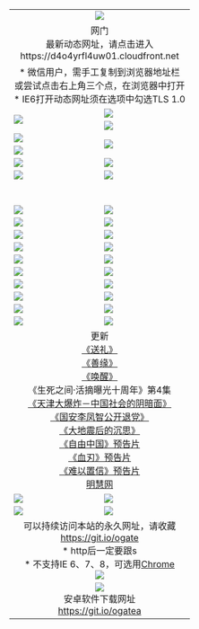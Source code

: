 ﻿<table>
  <tr></tr>
  <tr><td colspan=2 align=center><img src="https://cloud.githubusercontent.com/assets/11880933/13434984/f430fae2-e012-11e5-814f-c2df1e82b247.jpg" /></td></tr>
  <tr><td colspan=2 align=center>网门<br>最新动态网址，请点击进入
<br>https://d4o4yrfl4uw01.cloudfront.net
    </td>
  </tr>
  <tr>
    <td colspan=2 align=center>* 微信用户，需手工复制到浏览器地址栏<br>或尝试点击右上角三个点，在浏览器中打开
    <br>* IE6打开动态网址须在选项中勾选TLS 1.0</td>
  </tr>
  <tr>
    <td rowspan=2><a href="https://d4o4yrfl4uw01.cloudfront.net/ogUP.aspx?name=11DKC.mp4&list=11DKC" target="_blank"><img src="https://d4o4yrfl4uw01.cloudfront.net/Up/11DKC1.jpg" /></a></td> 
    <td><div><a href="https://d4o4yrfl4uw01.cloudfront.net/ogUP.aspx?name=LRWS.mp4&list=LRWS" target="_blank"><img src="https://d4o4yrfl4uw01.cloudfront.net/Up/LRWS.jpg" /></a></td>
   </tr>
  <tr>
    <td><a href="https://d4o4yrfl4uw01.cloudfront.net/ogNiceVedio.aspx" target="_blank"><img src="https://d4o4yrfl4uw01.cloudfront.net/Up/11TGKDY.jpg" /></a></td>
  </tr>
  <tr>
    <td><a href="https://d4o4yrfl4uw01.cloudfront.net/ogUP.aspx?name=JQR.mp4&count=2" target="_blank"><img src="https://d4o4yrfl4uw01.cloudfront.net/Up/JQR.jpg" /></a></td>   
    <td rowspan=2><a href="https://d4o4yrfl4uw01.cloudfront.net/ogUP.aspx?name=JP.mp4&count=9" target="_blank"><img src="https://d4o4yrfl4uw01.cloudfront.net/Up/JP.jpg" /></td>
  </tr>
  <tr>
    <td><a href="https://d4o4yrfl4uw01.cloudfront.net/ogUP.aspx?name=WH.mp4" target="_blank"><img src="https://d4o4yrfl4uw01.cloudfront.net/Up/WH.jpg" /></a></td>
  </tr>
  <tr>
    <td><a href="https://d4o4yrfl4uw01.cloudfront.net/ogUP.aspx?name=SSZJ.mp4&list=SSZJ" target="_blank"><img src="https://d4o4yrfl4uw01.cloudfront.net/Up/SSZJ.jpg" /></a></td>
    <td><a href="https://d4o4yrfl4uw01.cloudfront.net/ogUP.aspx?name=1XQK.mp4&count=13" target="_blank"><img src="https://d4o4yrfl4uw01.cloudfront.net/Up/1XQK.jpg" /></a</td>
  </tr>
  <tr>
    <td><a href="https://d4o4yrfl4uw01.cloudfront.net/ogUP.aspx?name=ZY.mp4&count=2015|16" target="_blank"><img src="https://d4o4yrfl4uw01.cloudfront.net/Up/ZY.jpg" /></a</td>
    <td><a href="https://d4o4yrfl4uw01.cloudfront.net/ogUP.aspx?name=XTFY.mp4&count=B|2,A|24" target="_blank"><img src="https://d4o4yrfl4uw01.cloudfront.net/Up/XTFY.jpg" /></a></td>
  </tr>
  <tr height="40">
  </tr>
  <tr>
    <td><a href="https://d4o4yrfl4uw01.cloudfront.net/ogUP.aspx?name=4SQQ.mp4&list=4SQQ" target="_blank"><img src="https://d4o4yrfl4uw01.cloudfront.net/Up/4SQQ0.jpg"/></a></td>
    <td><a href="https://d4o4yrfl4uw01.cloudfront.net/ogUP.aspx?name=4SHQ.mp4&list=4SHQ" target="_blank"><img src="https://d4o4yrfl4uw01.cloudfront.net/Up/4SHQ0.jpg"/></a></td>
  </tr>
  <tr>
    <td><a href="https://d4o4yrfl4uw01.cloudfront.net/ogUP.aspx?name=4SZG.mp4&list=4SZG" target="_blank"><img src="https://d4o4yrfl4uw01.cloudfront.net/Up/4SZG0.jpg"/></a></td>
    <td><a href="https://d4o4yrfl4uw01.cloudfront.net/ogUP.aspx?name=4SDJ.mp4&list=4SDJ" target="_blank"><img src="https://d4o4yrfl4uw01.cloudfront.net/Up/4SDJ0.jpg"/></a></td>
  </tr>
  <tr>
    <td><a href="https://d4o4yrfl4uw01.cloudfront.net/ogUP.aspx?name=4SGX.mp4&list=4SGX" target="_blank"><img src="https://d4o4yrfl4uw01.cloudfront.net/Up/4SGX0.jpg"/></a></td>
    <td><a href="https://d4o4yrfl4uw01.cloudfront.net/ogUP.aspx?name=4SHD.mp4&list=4SHD" target="_blank"><img src="https://d4o4yrfl4uw01.cloudfront.net/Up/4SHD0.jpg"/></a></td>
  </tr>
  <tr>
    <td><a href="https://d4o4yrfl4uw01.cloudfront.net/ogUP.aspx?name=4CTX.mp4&list=4CTX" target="_blank"><img src="https://d4o4yrfl4uw01.cloudfront.net/Up/4CTX0.jpg"/></a></td>
    <td><a href="https://d4o4yrfl4uw01.cloudfront.net/ogUP.aspx?name=4CWZ.mp4&list=4CWZ" target="_blank"><img src="https://d4o4yrfl4uw01.cloudfront.net/Up/4CWZ0.jpg"/></a></td>
  </tr>
  <tr>
    <td><a href="https://d4o4yrfl4uw01.cloudfront.net/onUP.aspx?name=https://d25hxnyejux8es.cloudfront.net/" target="_blank"><img src="https://d4o4yrfl4uw01.cloudfront.net/Up/0DTW.jpg"/></a></td>
    <td><a href="https://d4o4yrfl4uw01.cloudfront.net/onUP.aspx?name=https://d240ns8up8earz.cloudfront.net/acenter/" target="_blank"><img src="https://d4o4yrfl4uw01.cloudfront.net/Up/0TDW.jpg" /></a></td>
  </tr>
  <tr>
    <td><a href="https://d4o4yrfl4uw01.cloudfront.net/onUP.aspx?name=https://d4508d6vomz2p.cloudfront.net/gb/nsc413.htm" target="_blank"><img src="https://d4o4yrfl4uw01.cloudfront.net/Up/0DJY.jpg" /></a></td>
    <td><a href="https://d4o4yrfl4uw01.cloudfront.net/onUP.aspx?name=https://d3bxwq7vzudb5l.cloudfront.net/xtr/gb/prog204.html" target="_blank"><img src="https://d4o4yrfl4uw01.cloudfront.net/Up/0XTR.jpg" /></a></td>
  </tr>
  <tr>
    <td><a href="https://d4o4yrfl4uw01.cloudfront.net/onUP.aspx?name=https://d3aj00iefsmfgc.cloudfront.net/" target="_blank"><img src="https://d4o4yrfl4uw01.cloudfront.net/Up/0MHW.jpg" /></a></td>
    <td><a href="https://d4o4yrfl4uw01.cloudfront.net/onUP.aspx?name=https://d1sbg9daat0zu5.cloudfront.net/" target="_blank"><img src="https://d4o4yrfl4uw01.cloudfront.net/Up/0ZJW.jpg" /></a></td>
  </tr>
  <tr>
    <td><a href="https://d4o4yrfl4uw01.cloudfront.net/ogUP.aspx?name=0FG.zip" target="_blank"><img src="https://d4o4yrfl4uw01.cloudfront.net/Up/0FG.jpg" /></a></td>
    <td><a href="https://d4o4yrfl4uw01.cloudfront.net/ogUP.aspx?name=0FGA.apk" target="_blank"><img src="https://d4o4yrfl4uw01.cloudfront.net/Up/0FGA.jpg" /></a></td>
  </tr>
  <tr>
    <td><a href="https://d4o4yrfl4uw01.cloudfront.net/ogUP.aspx?name=0U.zip" target="_blank"><img src="https://d4o4yrfl4uw01.cloudfront.net/Up/0U.jpg" /></a></td>
    <td><a href="https://d4o4yrfl4uw01.cloudfront.net/ogUP.aspx?name=0UA.apk" target="_blank"><img src="https://d4o4yrfl4uw01.cloudfront.net/Up/0UA.jpg" /></a></td>
  </tr>
  <tr>
    <td><a href="https://d4o4yrfl4uw01.cloudfront.net/ogUP.aspx?name=0iPPOTV.zip" target="_blank"><img src="https://d4o4yrfl4uw01.cloudfront.net/Up/0iPPOTV.jpg" /></a></td>
    <td><a href="https://d4o4yrfl4uw01.cloudfront.net/ogUP.aspx?name=0iNTD.apk" target="_blank"><img src="https://d4o4yrfl4uw01.cloudfront.net/Up/0iNTD.jpg" /></a></td>
  </tr>
  <tr>
    <td colspan=2 align=center>更新<br>
      <a href="https://d4o4yrfl4uw01.cloudfront.net/ogUP.aspx?name=4ESL.mp4" target="_blank">《送礼》</a><br>
      <a href="https://d4o4yrfl4uw01.cloudfront.net/ogUP.aspx?name=4ESY.mp4" target="_blank">《善缘》</a><br>
      <a href="https://d4o4yrfl4uw01.cloudfront.net/ogUP.aspx?name=4EHX.mp4" target="_blank">《唤醒》</a><br>
      《生死之间·活摘曝光十周年》第4集</a><br>
      <a href="https://d4o4yrfl4uw01.cloudfront.net/ogUP.aspx?name=4TJDBZ.mp4" target="_blank">《天津大爆炸－中国社会的阴暗面》</a><br>
      <a href="https://d4o4yrfl4uw01.cloudfront.net/ogUP.aspx?name=4LFZ.mp4" target="_blank">《国安李凤智公开退党》</a><br>
      <a href="https://d4o4yrfl4uw01.cloudfront.net/ogUP.aspx?name=4DDZHDCS.mp4" target="_blank">《大地震后的沉思》</a><br>
      <a href="https://d4o4yrfl4uw01.cloudfront.net/ogUP.aspx?name=11ZYZG0.mp4" target="_blank">《自由中国》预告片</a><br>
      <a href="https://d4o4yrfl4uw01.cloudfront.net/ogUP.aspx?name=11XR.mp4" target="_blank">《血刃》预告片</a><br>
      <a href="https://d4o4yrfl4uw01.cloudfront.net/ogUP.aspx?name=11NYZX.mp4&count=2" target="_blank">《难以置信》预告片</a><br>
      <a href="https://d4o4yrfl4uw01.cloudfront.net/onUP.aspx?name=https://www.minghui.org/" target="_blank">明慧网</a></td>
    </td>
  </tr>
  <tr>
    <td><a href="https://d4o4yrfl4uw01.cloudfront.net/ogNice.aspx" target="_blank"><img src="https://cloud.githubusercontent.com/assets/11880933/13720378/f84bb392-e841-11e5-8739-815049dd6ff8.jpg" /></a></td>
    <td><a href="https://d4o4yrfl4uw01.cloudfront.net/onCO.aspx?ob=600事物&op=增删改&args=WH1~%23类型6新闻%7c%23类型6评论&mode=" target="_blank"><img src="https://cloud.githubusercontent.com/assets/11880933/13720380/04d76a16-e842-11e5-8833-e627daa88802.jpg" /></a></td> 
  </tr>
  <tr>
    <td><a href="https://d4o4yrfl4uw01.cloudfront.net/ogDY.aspx" target="_blank"><img src="https://cloud.githubusercontent.com/assets/11880933/13720384/11817090-e842-11e5-9571-7dc2f1af9f42.jpg" /></a></td>
    <td><a href="https://d4o4yrfl4uw01.cloudfront.net/ogST.aspx" target="_blank"><img src="https://cloud.githubusercontent.com/assets/11880933/13720385/1467ea3c-e842-11e5-86df-c96c9a556aaf.jpg" /></a></td> 
  </tr>
  <!--tr>
    <td colspan=2 align=center>
      <微信可扫描以下临时二维码<br/>https://bit.ly/1mBQHW8<br/><a href="https://d4o4yrfl4uw01.cloudfront.net/Up/0WMGDL3.png" target="_blank"><img src="https://d4o4yrfl4uw01.cloudfront.net/Up/0WMGD3.png"/></a>
  </tr-->
  <tr>
    <td colspan=2 align=center>可以持续访问本站的永久网址，请收藏<br/><a href="https://git.io/ogate" target="_blank">https://git.io/ogate</a><br/>* http后一定要跟s<br/>* 不支持IE 6、7、8，可选用<a href="http://www.odisk.org/Upload/0ChromePortable.zip">Chrome</a><br/><a href="https://d4o4yrfl4uw01.cloudfront.net/Up/0WMGDL2.png" target="_blank"><img src="https://d4o4yrfl4uw01.cloudfront.net/Up/0WMGD2.png"/></a></td>
  </tr>
  <tr>
    <td colspan=2 align=center><a href="https://d4o4yrfl4uw01.cloudfront.net/ogUP.aspx?name=0oGate.apk" target="_blank"><img src="https://cloud.githubusercontent.com/assets/11880933/13720399/75e143ee-e842-11e5-9f0a-1421f423c80f.jpg" /></a><br>安卓软件下载网址<br><a href="https://git.io/ogatea">https://git.io/ogatea</a></td>
  </tr>
  <!--tr>
    <td colspan=2 align=center>可能失效的动态网址
    </td>
  </tr-->
</table>
